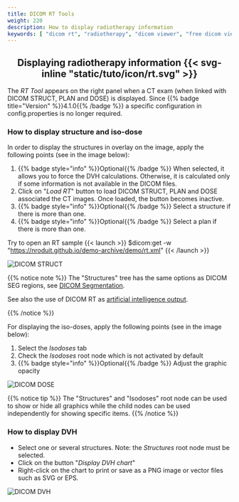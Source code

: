 ```yaml
---
title: DICOM RT Tools
weight: 220
description: How to display radiotherapy information
keywords: [ "dicom rt", "radiotherapy", "dicom viewer", "free dicom viewer", "open source dicom viewer" ]
---
```


## <center>Displaying radiotherapy information {{< svg-inline "static/tuto/icon/rt.svg" >}}</center>

The _RT Tool_ appears on the right panel when a CT exam (when linked with DICOM STRUCT, PLAN and DOSE) is displayed. Since {{% badge title="Version" %}}4.1.0{{% /badge %}} a specific configuration in config.properties is no longer required.

### How to display structure and iso-dose
In order to display the structures in overlay on the image, apply the following points (see in the image below):

1. {{% badge style="info" %}}Optional{{% /badge %}} When selected, it allows you to force the DVH calculations. Otherwise, it is calculated only if some information is not available in the DICOM files.
2. Click on "_Load RT_" button to load DICOM STRUCT, PLAN and DOSE associated the CT images. Once loaded, the button becomes inactive.
3. {{% badge style="info" %}}Optional{{% /badge %}} Select a structure if there is more than one.
4. {{% badge style="info" %}}Optional{{% /badge %}} Select a plan if there is more than one.

Try to open an RT sample {{< launch >}}
$dicom:get -w "https://nroduit.github.io/demo-archive/demo/rt.xml"
{{< /launch >}}

![DICOM STRUCT](/tuto/dicom-rt-struct.jpg?classes=shadow)
<br>

{{% notice note %}}
The "Structures" tree has the same options as DICOM SEG regions, see [DICOM Segmentation](../dicom-segmentation/#how-to-display-dicom-seg).

See also the use of DICOM RT as [artificial intelligence output](../dicom-artificial-intelligence/#dicom-rtstruct).

{{% /notice %}}


For displaying the iso-doses, apply the following points (see in the image below):

1. Select the _Isodoses_ tab
2. Check the _Isodoses_ root node which is not activated by default
3. {{% badge style="info" %}}Optional{{% /badge %}} Adjust the graphic opacity

![DICOM DOSE](/tuto/dicom-rt-dose.jpg?classes=shadow)
<br>

{{% notice tip %}}
The "Structures" and "Isodoses" root node can be used to show or hide all graphics while the child nodes can be used independently for showing specific items.
{{% /notice %}}


### How to display DVH
* Select one or several structures. Note: the _Structures_ root node must be selected.
* Click on the button "_Display DVH chart_"
* Right-click on the chart to print or save as a PNG image or vector files such as SVG or EPS.

![DICOM DVH](/tuto/dicom-rt-dvh.jpg?classes=shadow)
<br>

